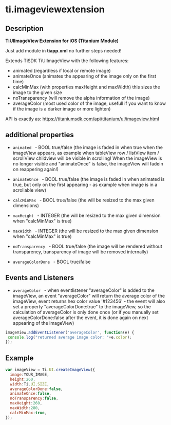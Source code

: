 # ti.imageviewextension

## Description

**TiUIImageView Extension for iOS (Titanium Module)**

Just add module in **tiapp.xml** no further steps needed!

Extends TiSDK TiUIImageView with the following features:
- animated (regardless if local or remote image)
- animateOnce (animates the appearing of the image only on the first time)
- calcMinMax (with properties maxHeight and maxWidth) this sizes the image to the given size
- noTransparency (will remove the alpha information of the image)
- averageColor (most used color of the image, usefull if you want to know if the image is a darker image or more lighten)

API is exactly as:
https://titaniumsdk.com/api/titanium/ui/imageview.html


## additional properties

* `animated ` - BOOL true/false (the image is faded in when true when the imageView appears, as example when tableView row / listView item / scrollView childview will be visible in scrolling! When the imageView is no longer visible and "animateOnce" is false, the imageView will fadein on reappering again!)
* `animateOnce ` - BOOL true/false (the image is faded in when animated is true, but only on the first appearing - as example when image is in a scrollable view)

* `calcMinMax ` - BOOL true/false (the will be resized to the max given dimensions)
* `maxHeight ` - INTEGER (the will be resized to the max given dimension when "calcMinMax" is true)
* `maxWidth ` - INTEGER (the will be resized to the max given dimension when "calcMinMax" is true)
* `noTransparency ` - BOOL true/false (the image will be rendered without transparency, transparency of image will be removed internally)

* `averageColorDone ` - BOOL true/false

## Events and Listeners
* `averageColor ` - when eventlistener "averageColor" is added to the imageView, an event "averageColor" will return the average color of the imageView, event returns hex color value '#123456' - the event will also set a property "averageColorDone:true" to the imageView, so the calculation of averageColor is only done once (or if you manually set averageColorDone:false after the event, it is done again on next appearing of the imageView)


```js
imageView.addEventListener('averageColor', function(e) {
 console.log("returned average image color: "+e.color);
});
```




## Example

```js
var imageView = Ti.UI.createImageView({
  image:YOUR_IMAGE,
  height:260,
  width:Ti.UI.SIZE,
  averageColorDone:false,
  animateOnce:false,
  noTransparency:false,
  maxHeight:260,
  maxWidth:280,
  calcMinMax:true,
});
```

